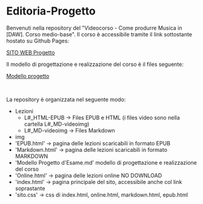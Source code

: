 # Editoria-Progetto

Benvenuti nella repository del "Videocorso - Come produrre Musica in [DAW]. Corso medio-base".
Il corso è accessibile tramite il link sottostante hostato su Github Pages:

[SITO WEB Progetto](https://julssal99.github.io/Editoria-Progetto/)

Il modello di progettazione e realizzazione del corso è il files seguente:

[Modello progetto](/Modello%20Progetto%20d'Esame.md)

<br>

La repository è organizzata nel seguente modo:
 - Lezioni
   - L#_HTML-EPUB -> Files EPUB e HTML (i files video sono nella cartella L#_MD-videoimg)
   - L#_MD-videoimg -> Files Markdown
 - img
 - 'EPUB.html' -> pagina delle lezioni scaricabili in formato EPUB
 - 'Markdown.html' -> pagina delle lezioni scaricabili in formato MARKDOWN
 - 'Modello Progetto d'Esame.md' modello di progettazione e realizzazione del corso
 - 'Online.html' -> pagina delle lezioni online NO DOWNLOAD
 - 'index.html' -> pagina principale del sito, accessibile anche col link soprastante 
 - 'sito.css' -> css di index.html, online.html, markdown.html, epub.html
<br>
